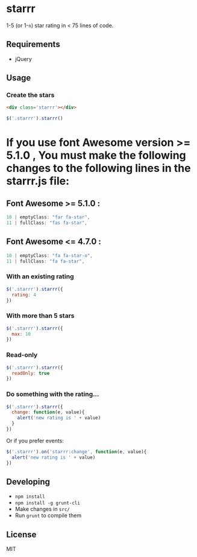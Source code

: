 starrr
======

1-5 (or 1-`n`) star rating in < 75 lines of code.

## Requirements

- jQuery

## Usage

### Create the stars

```html
<div class='starrr'></div>
```

```js
$('.starrr').starrr()
```

# If you use font Awesome version >= 5.1.0 , You must make the following changes to the following lines in the starrr.js file:

## Font Awesome >= 5.1.0 :
```js
10 | emptyClass: "far fa-star",
11 | fullClass: "fas fa-star",
```

## Font Awesome <= 4.7.0 :
```js
10 | emptyClass: "fa fa-star-o",
11 | fullClass: "fa fa-star",
```

### With an existing rating

```js
$('.starrr').starrr({
  rating: 4
})
```

### With more than 5 stars

```js
$('.starrr').starrr({
  max: 10
})
```

### Read-only

```js
$('.starrr').starrr({
  readOnly: true
})
```

### Do something with the rating...

```js
$('.starrr').starrr({
  change: function(e, value){
    alert('new rating is ' + value)
  }
})
```

Or if you prefer events:

```js
$('.starrr').on('starrr:change', function(e, value){
  alert('new rating is ' + value)
})
```

## Developing

- `npm install`
- `npm install -g grunt-cli`
- Make changes in `src/`
- Run `grunt` to compile them

## License

MIT
